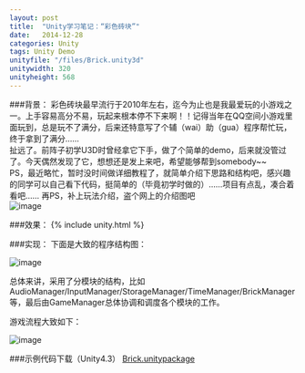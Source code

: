 ```yaml
---
layout: post
title:  "Unity学习笔记：“彩色砖块”"
date:   2014-12-28
categories: Unity
tags: Unity Demo
unityfile: "/files/Brick.unity3d"
unitywidth: 320
unityheight: 568
---
```


###背景：
彩色砖块最早流行于2010年左右，迄今为止也是我最爱玩的小游戏之一。上手容易高分不易，玩起来根本停不下来啊！！记得当年在QQ空间小游戏里面玩到，总是玩不了满分，后来还特意写了个辅（wai）助（gua）程序帮忙玩，终于拿到了满分……<br>
扯远了。前阵子初学U3D时曾经拿它下手，做了个简单的demo，后来就没管过了。今天偶然发现了它，想想还是发上来吧，希望能够帮到somebody~~<br>
PS，最近略忙，暂时没时间做详细教程了，就简单介绍下思路和结构吧，感兴趣的同学可以自己看下代码，挺简单的（毕竟初学时做的）……项目有点乱，凑合着看吧……
再PS，补上玩法介绍，盗个网上的介绍图吧<br>
![image](https://raw.githubusercontent.com/rugbbyli/rugbbyli.github.io/master/imgs/brick_tip.PNG)

###效果：
{% include unity.html %}

###实现：
下面是大致的程序结构图：<br>

![image](https://raw.githubusercontent.com/rugbbyli/rugbbyli.github.io/master/imgs/brick_cm.PNG)

总体来讲，采用了分模块的结构，比如AudioManager/InputManager/StorageManager/TimeManager/BrickManager等，最后由GameManager总体协调和调度各个模块的工作。<br>

游戏流程大致如下：<br>

![image](https://raw.githubusercontent.com/rugbbyli/rugbbyli.github.io/master/imgs/brick_gm.PNG)



###示例代码下载（Unity4.3）
[Brick.unitypackage](https://raw.githubusercontent.com/rugbbyli/rugbbyli.github.io/master/files/Brick.unitypackage "Brick.unitypackage")